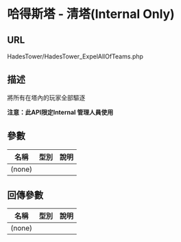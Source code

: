 # 哈得斯塔 - 清塔\(Internal Only\)

## URL

HadesTower\/HadesTower\_ExpelAllOfTeams.php

## 描述

將所有在塔內的玩家全部驅逐

**注意：此API限定Internal 管理人員使用**

## 參數

| 名稱 | 型別 | 說明 |
| --- | --- | --- |
| \(none\) |  |  |

## 回傳參數

| 名稱 | 型別 | 說明 |
| --- | --- | --- |
| \(none\) |  |  |

